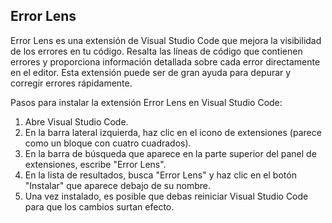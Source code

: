 
## Error Lens

Error Lens es una extensión de Visual Studio Code que mejora la visibilidad de los errores en tu código. Resalta las líneas de código que contienen errores y proporciona información detallada sobre cada error directamente en el editor. Esta extensión puede ser de gran ayuda para depurar y corregir errores rápidamente.

Pasos para instalar la extensión Error Lens en Visual Studio Code:

1. Abre Visual Studio Code.
2. En la barra lateral izquierda, haz clic en el icono de extensiones (parece como un bloque con cuatro cuadrados).
3. En la barra de búsqueda que aparece en la parte superior del panel de extensiones, escribe "Error Lens".
4. En la lista de resultados, busca "Error Lens" y haz clic en el botón "Instalar" que aparece debajo de su nombre.
5. Una vez instalado, es posible que debas reiniciar Visual Studio Code para que los cambios surtan efecto.